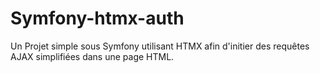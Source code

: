 # Symfony-htmx-auth
Un Projet simple sous Symfony utilisant HTMX afin d'initier des requêtes AJAX simplifiées dans une page HTML.
